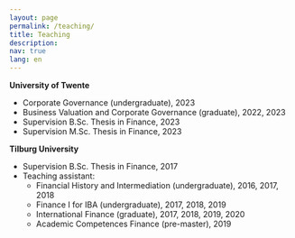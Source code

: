```yaml
---
layout: page
permalink: /teaching/
title: Teaching
description: 
nav: true
lang: en
---
```


**University of Twente**
- Corporate Governance (undergraduate), 2023 
- Business Valuation and Corporate Governance (graduate), 2022, 2023 
- Supervision B.Sc. Thesis in Finance, 2023    
- Supervision M.Sc. Thesis in Finance, 2023  

**Tilburg University**
* Supervision B.Sc. Thesis in Finance, 2017 
* Teaching assistant: 
    - Financial History and Intermediation (undergraduate), 2016, 2017, 2018 
    - Finance I for IBA (undergraduate), 2017, 2018, 2019
    - International Finance (graduate), 2017, 2018, 2019, 2020
    - Academic Competences Finance (pre-master), 2019


